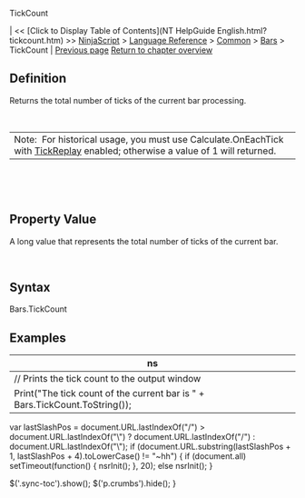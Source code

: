﻿










 


TickCount







| &lt;&lt; [Click to Display Table of Contents](NT HelpGuide English.html?tickcount.htm) &gt;&gt;
 [NinjaScript](ninjascript.htm) &gt; [Language Reference](language_reference_wip.htm) &gt; [Common](common.htm) &gt; [Bars](bars.htm) &gt;
TickCount | [Previous page](percentcomplete.htm)
[Return to chapter overview](bars.htm)










Definition
----------


Returns the total number of ticks of the current bar processing.


 




|  |
| --- |
| Note:  For historical usage, you must use Calculate.OnEachTick with [TickReplay](developing_for__tick_replay.htm) enabled; otherwise a value of 1 will returned. |



 


 


Property Value
--------------


A long value that represents the total number of ticks of the current bar.


 


Syntax
------


Bars.TickCount



Examples
--------




| ns |
| --- |
| // Prints the tick count to the output window
Print("The tick count of the current bar is " + Bars.TickCount.ToString()); |






 
 var lastSlashPos = document.URL.lastIndexOf("/") &gt; document.URL.lastIndexOf("\\") ? document.URL.lastIndexOf("/") : document.URL.lastIndexOf("\\");
 if (document.URL.substring(lastSlashPos + 1, lastSlashPos + 4).toLowerCase() != "~hh") {
 if (document.all) setTimeout(function() {
 nsrInit();
 }, 20);
 else nsrInit();
 }
 
 
 $('.sync-toc').show();
 $('p.crumbs').hide();
 }
 
 
 



